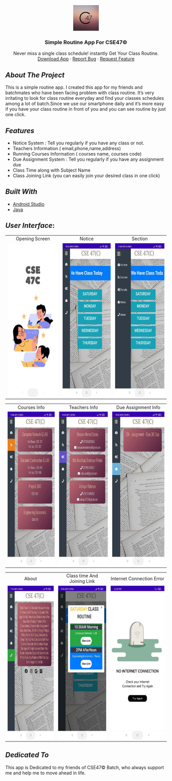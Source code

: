 <p align="center">
    <img src="img/c.png" alt="Logo" width="80" height="80">
  </a>

  <h3 align="center">Simple Routine App For CSE47© </h3>

  <p align="center">
    Never miss a single class schedule! instantly Get Your Class Routine.
    <br />
    <a href="https://github.com/HridoyHazard/Class-Routine-App/raw/main/app/CSE47C.apk">Download App</a>
    ·
    <a href="https://github.com/HridoyHazard/Class-Routine-App/issues">Report Bug</a>
    ·
    <a href="https://github.com/HridoyHazard/Class-Routine-App/issues">Request Feature</a>
  </p>
</p>

## *About The Project*
This is a simple routine app. I created this app for my friends and batchmates who have been facing problem with class routine. It’s very irritating to look for class routine everyday and find your classes schedules among a lot of batch.Since we use our smartphone daily and it’s more easy if you have your class routine in front of you and you can see routine by just one click.

## *Features*

* Notice System : Tell you regularly if you have any class or not.
* Teachers Information ( email,phone,name,address)
* Running Courses Information ( courses name, courses code)
* Due Assignment System : Tell you regularly if you have any assignment due 
* Class Time along with Subject Name
* Class Joining Link (you can easily join your desired class in one click)

## *Built With*
- [Android Studio](https://developer.android.com/studio)
- [Java](https://www.java.com/en/)

## *User Interface*:
<table>
  <tr>
    <td align="center">Opening Screen</td>
     <td align="center">Notice</td>
     <td align="center">Section</td>
  </tr>
  <tr>
    <td><img src="img/1 (1).jpg" width=350 height=480></td>
    <td><img src="img/1 (2).jpg" width=350 height=480></td>
    <td><img src="img/1 (3).jpg" width=350 height=480></td>
  </tr>
 </table>
 <table>
    <tr>
     <td align="center">Courses Info</td>
     <td align="center">Teachers Info</td>
     <td align="center">Due Assignment Info</td>
    </tr>
    <tr>
    <td><img src="img/1 (4).jpg" width=350 height=480></td>
    <td><img src="img/1 (5).jpg" width=350 height=480></td>
    <td><img src="img/1 (6).jpg" width=350 height=480></td>
  </tr>
</table>
<table>
  <tr>
     <td align="center">About</td>
     <td align="center">Class time And Joining Link</td>
     <td align="center">Internet Connection Error</td>
  </tr>
  <tr>
    <td><img src="img/1 (7).jpg" width=350 height=480></td>
    <td><img src="img/1 (8).jpg" width=350 height=480></td>
    <td><img src="img/1 (9).jpg" width=350 height=480></td>
  </tr>
 </table>

## *Dedicated To*
This app is Dedicated to my friends of CSE47© Batch, who always support me and help me to move ahead in life.
